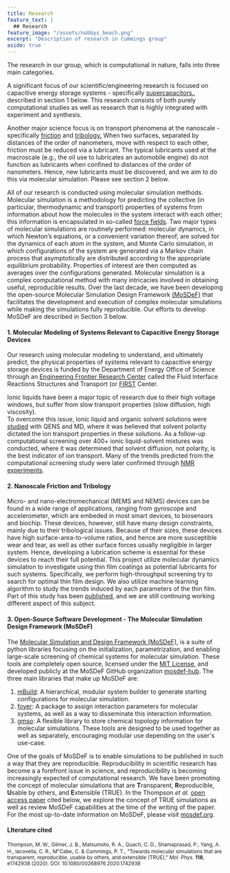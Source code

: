 ```yaml
---
title: Research
feature_text: |
  ## Research
feature_image: "/assets/nobbys_beach.png"
excerpt: "Description of research in Cummings group"
aside: true
---
```


The research in our group, which is computational in nature, falls into three main categories.

A significant focus of our scientific/engineering research is focused on capacitive energy storage systems - specifically [supercapacitors.](https://en.wikipedia.org/wiki/Supercapacitor "supercapacitors."), described in section 1 below. This research consists of both purely computational studies as well as research that is highly integrated with experiment and synthesis. 

Another major science focus is on transport phenomena at the nanoscale - specifically [friction](https://en.wikipedia.org/wiki/Friction "friction") and [tribology.](https://en.wikipedia.org/wiki/Tribology "tribology.") When two surfaces, separated by distances of the order of nanometers, move with respect to each other, friction must be reduced via a lubricant. The typical lubricants used at the macroscale (e.g., the oil use to lubricates an automobile engine) do not function as lubricants when confined to distances of the order of nanometers. Hence, new lubricants must be discovered, and we aim to do this via molecular simulation. Please see section 2 below. 

All of our research is conducted using molecular simulation methods. Molecular simulation is a methodology for predicting the collective (in particular, thermodynamic and transport) properties of systems from information about how the molecules in the system interact with each other; this information is encapsulated in so-called [force fields](https://en.wikipedia.org/wiki/Force_field_(chemistry) "force fields"). Two major types of molecular simulations are routinely performed: molecular dynamics, in which Newton’s equations, or a convenient variation thereof, are solved for the dynamics of each atom in the system, and Monte Carlo simulation, in which configurations of the system are generated via a Markov chain process that asymptotically are distributed according to the appropriate equilibrium probability. Properties of interest are then computed as averages over the configurations generated. Molecular simulation is a complex computational method with many intricacies involved in obtaining useful, reproducible results. Over the last decade, we have been developing the open-source Molecular Simulation Design Framework [(MoSDeF)](https://mosdef.orf "(MoSDeF)") that facilitates the development and execution of complex molecular simulations while making the simulations fully reproducible. Our efforts to develop MoSDeF are described in Section 3 below.

#### 1. Molecular Modeling of Systems Relevant to Capacitive Energy Storage Devices
Our research using molecular modeling to understand, and ultimately predict, the physical properties of systems relevant to capacitive energy storage devices is funded by the Department of Energy Office of Science through an [Engineering Frontier Research Center](https://www.energyfrontier.us "Energy Frontier Research Center") called the Fluid Interface Reactions Structures and Transport (or [FIRST](https://web.ornl.gov/sci/first/ "FIRST") Center.

Ionic liquids have been a major topic of research due to their high voltage windows, but suffer from slow transport properties (slow diffusion, high viscosity).  
To overcome this issue, ionic liquid and organic solvent solutions were [studied](https://pubs.acs.org/doi/abs/10.1021/acs.jpclett.6b02587) with QENS and MD, where it was believed that solvent polarity dictated the ion transport properties in these solutions.
As a follow-up computational screening over 400+ ionic liquid-solvent mixtures was conducted, where it was determined that solvent diffusion, not polarity, is the best indicator of ion transport.
Many of the trends predicted from the computational screening study were later confirmed through [NMR experiments](https://pubs.acs.org/doi/abs/10.1021/acs.jpcb.0c07582).

#### 2. Nanoscale Friction and Tribology
Micro- and nano-electromechanical (MEMS and NEMS) devices can be found in a wide range of applications, ranging from gyroscope and accelerometer, which are embeded in most smart devices, to biosensors and biochip. 
These devices, however, still have many design constraints, mainly due to their tribological issues. 
Because of their sizes, these devices have high surface-area-to-volume ratios, and hence are more susceptible wear and tear, as well as other surface forces usually negligible in larger system. 
Hence, developing a lubrication scheme is essential for these devices to reach their full potential.
This project utilize molecular dynamics simulation to investigate using thin film coatings as potential lubricants for such systems. 
Specifically, we perform high-throughput screening try to search for optimal thin film design. 
We also utilize machine learning algorithm to study the trends induced by each parameters of the thin film. 
Part of this study has been [published](https://pubs.acs.org/doi/abs/10.1021/acs.jctc.9b01183),  and we are still continuing working different aspect of this subject. 

#### 3. Open-Source Software Development - The Molecular Simulation Design Framework (MoSDeF)
The [Molecular Simulation and Design Framework (MoSDeF)](https://mosdef.org), is a suite of python libraries focusing on the initialization, parametrization, and enabling large-scale screening of chemical systems for molecular simulation.
These tools are completely open source, licensed under the [MIT License](https://opensource.org/licenses/MIT), and developed publicly at the MoSDeF GitHub organization [mosdef-hub](https://github.com/mosdef-hub).
The three main libraries that make up MoSDeF are:
  1. [mBuild](https://mbuild.mosdef.org): A hierarchical, modular system builder to generate starting configurations for molecular simulation.
  2. [foyer](https://foyer.mosdef.org): A package to assign interaction parameters for molecular systems, as well as a way to disseminate this interaction information.
  3. [gmso](https://gmso.mosdef.org): A flexible library to store chemical topology information for molecular simulations.
These tools are designed to be used together as well as separately, encouraging modular use depending on the user's use-case.

One of the goals of MoSDeF is to enable simulations to be published in such a way that they are reproducible. Reproducibility in scientific research has become a a forefront issue in science, and reproducibility is becoming increasingly expected of computational research. We have been promoting the concept of molecular simulations that are <b>T</b>ransparent, <b>R</b>eproducible, <b>U</b>sable by others, and <b>E</b>xtensible (TRUE). In the Thompson <i>et al.</i> [open access paper](https://www.tandfonline.com/doi/epub/10.1080/00268976.2020.1742938?needAccess=true "open access paper") cited below, we explore the concept of TRUE simulations as well as review MoSDeF capabilities at the time of the writing of the paper. For the most up-to-date information on MoSDeF, please visit [mosdef.org](https://mosdef.org "mosdef.org").

#### LIterature cited
<small>Thompson, M. W., Gilmer, J. B., Matsumoto, R. A., Quach, C. D., Shamaprasad, P., Yang, A. H., Iacovella, C. R., M<sup STYLE="font-size:75%">c</sup>Cabe, C. & Cummings, P. T., "Towards molecular simulations that are transparent, reproducible, usable by others, and extensible (TRUE)," <i>Mol. Phys.</i> <b>118</b>, e1742938 (2020). DOI: 10.1080/00268976.2020.1742938<small>
